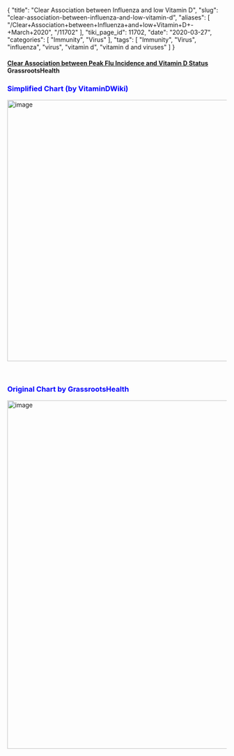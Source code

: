 {
    "title": "Clear Association between Influenza and low Vitamin D",
    "slug": "clear-association-between-influenza-and-low-vitamin-d",
    "aliases": [
        "/Clear+Association+between+Influenza+and+low+Vitamin+D+-+March+2020",
        "/11702"
    ],
    "tiki_page_id": 11702,
    "date": "2020-03-27",
    "categories": [
        "Immunity",
        "Virus"
    ],
    "tags": [
        "Immunity",
        "Virus",
        "influenza",
        "virus",
        "vitamin d",
        "vitamin d and viruses"
    ]
}


#### [Clear Association between Peak Flu Incidence and Vitamin D Status](http://campaign.r20.constantcontact.com/render?m=1102722411090&ca=6eff568e-8949-4d47-b810-8ee08e9c170d) GrassrootsHealth

### <span style="color:#00F;">Simplified Chart (by VitaminDWiki)</span>

<img src="https://d378j1rmrlek7x.cloudfront.net/attachments/jpeg/flu-grh-simplified.jpg" alt="image" width="600">

&nbsp;

### <span style="color:#00F;">Original Chart by GrassrootsHealth</span>

<img src="https://d378j1rmrlek7x.cloudfront.net/attachments/jpeg/flu-grh-original.jpg" alt="image" width="800">